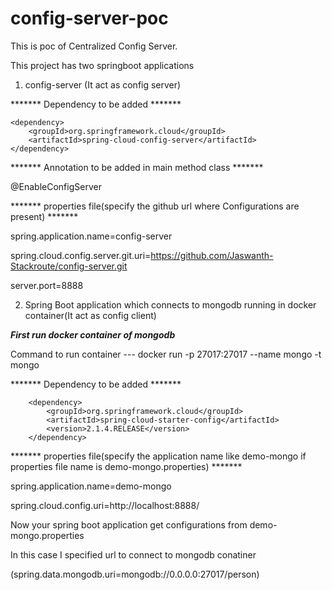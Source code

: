 # config-server-poc

This is poc of Centralized Config Server.

This project has two springboot applications

1. config-server (It act as config server)

******* Dependency to be added *******

	<dependency>
		<groupId>org.springframework.cloud</groupId>
		<artifactId>spring-cloud-config-server</artifactId>
	</dependency>
  
******* Annotation to be added in main method class *******

@EnableConfigServer

******* properties file(specify the github url where Configurations are present) *******

spring.application.name=config-server

spring.cloud.config.server.git.uri=https://github.com/Jaswanth-Stackroute/config-server.git

server.port=8888

2. Spring Boot application which connects to mongodb running in docker container(It act as config client)


 *******First run docker container of mongodb*******
 
 Command to run container --- 
               docker run -p 27017:27017 --name mongo -t mongo
 
******* Dependency to be added *******

<!-- https://mvnrepository.com/artifact/org.springframework.cloud/spring-cloud-starter-config -->
		<dependency>
			<groupId>org.springframework.cloud</groupId>
			<artifactId>spring-cloud-starter-config</artifactId>
			<version>2.1.4.RELEASE</version>
		</dependency>

******* properties file(specify the application name like demo-mongo if properties file name is demo-mongo.properties) *******

spring.application.name=demo-mongo

spring.cloud.config.uri=http://localhost:8888/

Now your spring boot application get configurations from demo-mongo.properties

In this case I specified url to connect to mongodb conatiner 

(spring.data.mongodb.uri=mongodb://0.0.0.0:27017/person)
